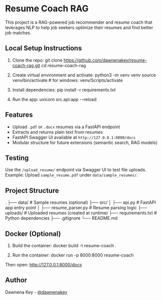 # Resume Coach RAG

This project is a RAG-powered job recommender and resume coach that leverages NLP to help job seekers optimize their resumes and find better job matches.

## Local Setup Instructions

1. Clone the repo:
git clone https://github.com/dawnenakey/resume-coach-rag.git
cd resume-coach-rag

2. Create virtual environment and activate:
python3 -m venv venv
source venv/bin/activate # for windows: venv/Scripts/activate

3. Install dependencies:
pip install -r requirements.txt

4. Run the app:
uvicorn src.api:app --reload

## Features
- Upload `.pdf` or `.docx` resumes via a FastAPI endpoint
- Extracts and returns plain text from resumes
- FastAPI Swagger UI available at `http://127.0.0.1:8000/docs`
- Modular structure for future extensions (semantic search, RAG models)

## Testing
Use the `/upload_resume/` endpoint via Swagger UI to test file uploads.
Example: Upload `sample_resume.pdf` under `data/sample_resumes/`.

## Project Structure
.
├── data/                     # Sample resumes (optional)
├── src/
│   ├── api.py               # FastAPI app entry point
│   ├── resume_parser.py     # Resume parsing logic
├── uploads/                 # Uploaded resumes (created at runtime)
├── requirements.txt         # Python dependencies
├── .gitignore
└── README.md

## Docker (Optional)
1. Build the container:
docker build -t resume-coach .

2. Run the container:
docker run -p 8000:8000 resume-coach

Then open: http://127.0.0.1:8000/docs

## Author
Dawnena Key - [@dawnenakey](https://github.com/dawnenakey)

